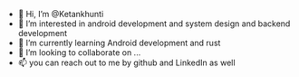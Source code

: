 - 👋 Hi, I’m @Ketankhunti
- 👀 I’m interested in android development and system design and backend development 
- 🌱 I’m currently learning Android development and rust
- 💞️ I’m looking to collaborate on ...
- 📫 you can reach out to me by github and LinkedIn as well

<!---
Ketankhunti/Ketankhunti is a ✨ special ✨ repository because its `README.md` (this file) appears on your GitHub profile.
You can click the Preview link to take a look at your changes.
--->

